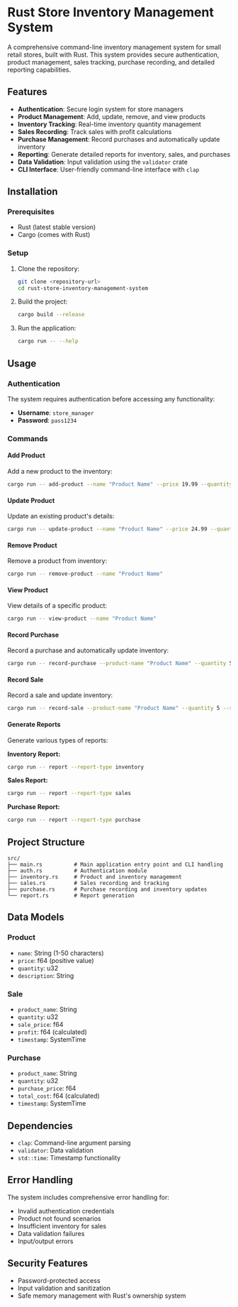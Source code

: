 # Rust Store Inventory Management System

A comprehensive command-line inventory management system for small retail stores, built with Rust. This system provides secure authentication, product management, sales tracking, purchase recording, and detailed reporting capabilities.

## Features

- **Authentication**: Secure login system for store managers
- **Product Management**: Add, update, remove, and view products
- **Inventory Tracking**: Real-time inventory quantity management
- **Sales Recording**: Track sales with profit calculations
- **Purchase Management**: Record purchases and automatically update inventory
- **Reporting**: Generate detailed reports for inventory, sales, and purchases
- **Data Validation**: Input validation using the `validator` crate
- **CLI Interface**: User-friendly command-line interface with `clap`

## Installation

### Prerequisites
- Rust (latest stable version)
- Cargo (comes with Rust)

### Setup
1. Clone the repository:
   ```bash
   git clone <repository-url>
   cd rust-store-inventory-management-system
   ```

2. Build the project:
   ```bash
   cargo build --release
   ```

3. Run the application:
   ```bash
   cargo run -- --help
   ```

## Usage

### Authentication
The system requires authentication before accessing any functionality:
- **Username**: `store_manager`
- **Password**: `pass1234`

### Commands

#### Add Product
Add a new product to the inventory:
```bash
cargo run -- add-product --name "Product Name" --price 19.99 --quantity 100 --description "Product description"
```

#### Update Product
Update an existing product's details:
```bash
cargo run -- update-product --name "Product Name" --price 24.99 --quantity 150 --description "Updated description"
```

#### Remove Product
Remove a product from inventory:
```bash
cargo run -- remove-product --name "Product Name"
```

#### View Product
View details of a specific product:
```bash
cargo run -- view-product --name "Product Name"
```

#### Record Purchase
Record a purchase and automatically update inventory:
```bash
cargo run -- record-purchase --product-name "Product Name" --quantity 50 --purchase-price 15.00 --description "Supplier ABC"
```

#### Record Sale
Record a sale and update inventory:
```bash
cargo run -- record-sale --product-name "Product Name" --quantity 5 --sale-price 25.00
```

#### Generate Reports
Generate various types of reports:

**Inventory Report:**
```bash
cargo run -- report --report-type inventory
```

**Sales Report:**
```bash
cargo run -- report --report-type sales
```

**Purchase Report:**
```bash
cargo run -- report --report-type purchase
```

## Project Structure

```
src/
├── main.rs          # Main application entry point and CLI handling
├── auth.rs          # Authentication module
├── inventory.rs     # Product and inventory management
├── sales.rs         # Sales recording and tracking
├── purchase.rs      # Purchase recording and inventory updates
└── report.rs        # Report generation
```

## Data Models

### Product
- `name`: String (1-50 characters)
- `price`: f64 (positive value)
- `quantity`: u32
- `description`: String

### Sale
- `product_name`: String
- `quantity`: u32
- `sale_price`: f64
- `profit`: f64 (calculated)
- `timestamp`: SystemTime

### Purchase
- `product_name`: String
- `quantity`: u32
- `purchase_price`: f64
- `total_cost`: f64 (calculated)
- `timestamp`: SystemTime

## Dependencies

- `clap`: Command-line argument parsing
- `validator`: Data validation
- `std::time`: Timestamp functionality

## Error Handling

The system includes comprehensive error handling for:
- Invalid authentication credentials
- Product not found scenarios
- Insufficient inventory for sales
- Data validation failures
- Input/output errors

## Security Features

- Password-protected access
- Input validation and sanitization
- Safe memory management with Rust's ownership system

